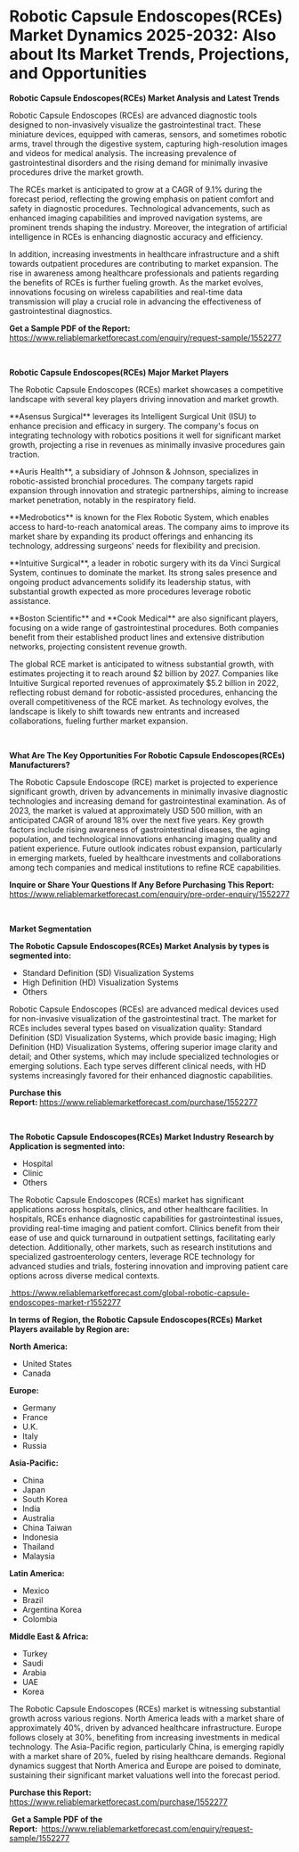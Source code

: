 <p><h1>Robotic Capsule Endoscopes(RCEs) Market Dynamics 2025-2032: Also about Its Market Trends, Projections, and Opportunities</h1></p><p><strong>Robotic Capsule Endoscopes(RCEs) Market Analysis and Latest Trends</strong></p>
<p><p>Robotic Capsule Endoscopes (RCEs) are advanced diagnostic tools designed to non-invasively visualize the gastrointestinal tract. These miniature devices, equipped with cameras, sensors, and sometimes robotic arms, travel through the digestive system, capturing high-resolution images and videos for medical analysis. The increasing prevalence of gastrointestinal disorders and the rising demand for minimally invasive procedures drive the market growth.</p><p>The RCEs market is anticipated to grow at a CAGR of 9.1% during the forecast period, reflecting the growing emphasis on patient comfort and safety in diagnostic procedures. Technological advancements, such as enhanced imaging capabilities and improved navigation systems, are prominent trends shaping the industry. Moreover, the integration of artificial intelligence in RCEs is enhancing diagnostic accuracy and efficiency.</p><p>In addition, increasing investments in healthcare infrastructure and a shift towards outpatient procedures are contributing to market expansion. The rise in awareness among healthcare professionals and patients regarding the benefits of RCEs is further fueling growth. As the market evolves, innovations focusing on wireless capabilities and real-time data transmission will play a crucial role in advancing the effectiveness of gastrointestinal diagnostics.</p></p>
<p><strong>Get a Sample PDF of the Report:&nbsp;</strong> <a href="https://www.reliablemarketforecast.com/enquiry/request-sample/1552277?utm_campaign=3511&utm_medium=2&utm_source=Github&utm_content=ia&utm_term=14042025&utm_id=robotic-capsule-endoscopesrces">https://www.reliablemarketforecast.com/enquiry/request-sample/1552277</a></p>
<p>&nbsp;</p>
<p><strong>Robotic Capsule Endoscopes(RCEs) Major Market Players</strong></p>
<p><p>The Robotic Capsule Endoscopes (RCEs) market showcases a competitive landscape with several key players driving innovation and market growth. </p><p>**Asensus Surgical** leverages its Intelligent Surgical Unit (ISU) to enhance precision and efficacy in surgery. The company's focus on integrating technology with robotics positions it well for significant market growth, projecting a rise in revenues as minimally invasive procedures gain traction.</p><p>**Auris Health**, a subsidiary of Johnson & Johnson, specializes in robotic-assisted bronchial procedures. The company targets rapid expansion through innovation and strategic partnerships, aiming to increase market penetration, notably in the respiratory field.</p><p>**Medrobotics** is known for the Flex Robotic System, which enables access to hard-to-reach anatomical areas. The company aims to improve its market share by expanding its product offerings and enhancing its technology, addressing surgeons' needs for flexibility and precision.</p><p>**Intuitive Surgical**, a leader in robotic surgery with its da Vinci Surgical System, continues to dominate the market. Its strong sales presence and ongoing product advancements solidify its leadership status, with substantial growth expected as more procedures leverage robotic assistance.</p><p>**Boston Scientific** and **Cook Medical** are also significant players, focusing on a wide range of gastrointestinal procedures. Both companies benefit from their established product lines and extensive distribution networks, projecting consistent revenue growth.</p><p>The global RCE market is anticipated to witness substantial growth, with estimates projecting it to reach around $2 billion by 2027. Companies like Intuitive Surgical reported revenues of approximately $5.2 billion in 2022, reflecting robust demand for robotic-assisted procedures, enhancing the overall competitiveness of the RCE market. As technology evolves, the landscape is likely to shift towards new entrants and increased collaborations, fueling further market expansion.</p></p>
<p>&nbsp;</p>
<p><strong>What Are The Key Opportunities For Robotic Capsule Endoscopes(RCEs) Manufacturers?</strong></p>
<p><p>The Robotic Capsule Endoscope (RCE) market is projected to experience significant growth, driven by advancements in minimally invasive diagnostic technologies and increasing demand for gastrointestinal examination. As of 2023, the market is valued at approximately USD 500 million, with an anticipated CAGR of around 18% over the next five years. Key growth factors include rising awareness of gastrointestinal diseases, the aging population, and technological innovations enhancing imaging quality and patient experience. Future outlook indicates robust expansion, particularly in emerging markets, fueled by healthcare investments and collaborations among tech companies and medical institutions to refine RCE capabilities.</p></p>
<p><strong>Inquire or Share Your Questions If Any Before Purchasing This Report:</strong> <a href="https://www.reliablemarketforecast.com/enquiry/pre-order-enquiry/1552277?utm_campaign=3511&utm_medium=2&utm_source=Github&utm_content=ia&utm_term=14042025&utm_id=robotic-capsule-endoscopesrces">https://www.reliablemarketforecast.com/enquiry/pre-order-enquiry/1552277</a></p>
<p>&nbsp;</p>
<p><strong>Market Segmentation</strong></p>
<p><strong>The Robotic Capsule Endoscopes(RCEs) Market Analysis by types is segmented into:</strong></p>
<p><ul><li>Standard Definition (SD) Visualization Systems</li><li>High Definition (HD) Visualization Systems</li><li>Others</li></ul></p>
<p><p>Robotic Capsule Endoscopes (RCEs) are advanced medical devices used for non-invasive visualization of the gastrointestinal tract. The market for RCEs includes several types based on visualization quality: Standard Definition (SD) Visualization Systems, which provide basic imaging; High Definition (HD) Visualization Systems, offering superior image clarity and detail; and Other systems, which may include specialized technologies or emerging solutions. Each type serves different clinical needs, with HD systems increasingly favored for their enhanced diagnostic capabilities.</p></p>
<p><strong>Purchase this Report:&nbsp;</strong><a href="https://www.reliablemarketforecast.com/purchase/1552277?utm_campaign=3511&utm_medium=2&utm_source=Github&utm_content=ia&utm_term=14042025&utm_id=robotic-capsule-endoscopesrces">https://www.reliablemarketforecast.com/purchase/1552277</a></p>
<p>&nbsp;</p>
<p><strong>The Robotic Capsule Endoscopes(RCEs) Market Industry Research by Application is segmented into:</strong></p>
<p><ul><li>Hospital</li><li>Clinic</li><li>Others</li></ul></p>
<p><p>The Robotic Capsule Endoscopes (RCEs) market has significant applications across hospitals, clinics, and other healthcare facilities. In hospitals, RCEs enhance diagnostic capabilities for gastrointestinal issues, providing real-time imaging and patient comfort. Clinics benefit from their ease of use and quick turnaround in outpatient settings, facilitating early detection. Additionally, other markets, such as research institutions and specialized gastroenterology centers, leverage RCE technology for advanced studies and trials, fostering innovation and improving patient care options across diverse medical contexts.</p></p>
<p><a href="https://www.reliablemarketforecast.com/global-robotic-capsule-endoscopes-market-r1552277?utm_campaign=3511&utm_medium=2&utm_source=Github&utm_content=ia&utm_term=14042025&utm_id=robotic-capsule-endoscopesrces">&nbsp;https://www.reliablemarketforecast.com/global-robotic-capsule-endoscopes-market-r1552277</a></p>
<p><strong>In terms of Region, the Robotic Capsule Endoscopes(RCEs) Market Players available by Region are:</strong></p>
<p>
    <p> <strong> North America: </strong>
        <ul>
            <li>United States</li>
            <li>Canada</li>
        </ul>
        </p> 
    <p> <strong> Europe: </strong>
        <ul>
            <li>Germany</li>
            <li>France</li>
            <li>U.K.</li>
            <li>Italy</li>
            <li>Russia</li>
        </ul>
        </p> 
    <p> <strong> Asia-Pacific: </strong>
        <ul>
            <li>China</li>
            <li>Japan</li>
            <li>South Korea</li>
            <li>India</li>
            <li>Australia</li>
            <li>China Taiwan</li>
            <li>Indonesia</li>
            <li>Thailand</li>
            <li>Malaysia</li>
        </ul>
        </p> 
    <p> <strong> Latin America: </strong>
        <ul>
            <li>Mexico</li>
            <li>Brazil</li>
            <li>Argentina Korea</li>
            <li>Colombia</li>
        </ul>
        </p> 
    <p> <strong> Middle East & Africa: </strong>
        <ul>
            <li>Turkey</li>
            <li>Saudi</li>
            <li>Arabia</li>
            <li>UAE</li>
            <li>Korea</li>
        </ul>
    </p>
    </p>
<p><p>The Robotic Capsule Endoscopes (RCEs) market is witnessing substantial growth across various regions. North America leads with a market share of approximately 40%, driven by advanced healthcare infrastructure. Europe follows closely at 30%, benefiting from increasing investments in medical technology. The Asia-Pacific region, particularly China, is emerging rapidly with a market share of 20%, fueled by rising healthcare demands. Regional dynamics suggest that North America and Europe are poised to dominate, sustaining their significant market valuations well into the forecast period.</p></p>
<p><strong>Purchase this Report: </strong><a href="https://www.reliablemarketforecast.com/purchase/1552277?utm_campaign=3511&utm_medium=2&utm_source=Github&utm_content=ia&utm_term=14042025&utm_id=robotic-capsule-endoscopesrces">https://www.reliablemarketforecast.com/purchase/1552277</a></p>
<p>&nbsp;<strong>Get a Sample PDF of the Report:&nbsp;&nbsp;</strong><a href="https://www.reliablemarketforecast.com/enquiry/request-sample/1552277?utm_campaign=3511&utm_medium=2&utm_source=Github&utm_content=ia&utm_term=14042025&utm_id=robotic-capsule-endoscopesrces">https://www.reliablemarketforecast.com/enquiry/request-sample/1552277</a></p>
<p><strong></strong></p>
<p><p></p><p></p><p></p></p>